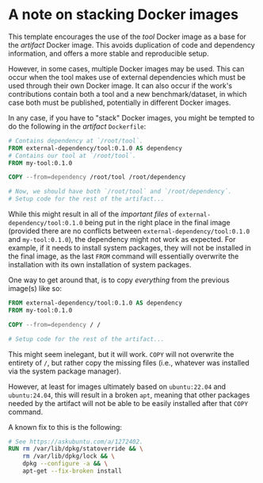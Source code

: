 # A note on stacking Docker images
This template encourages the use of the _tool_ Docker image as a base for the _artifact_ Docker
image. This avoids duplication of code and dependency information, and offers a more stable and
reproducible setup.

However, in some cases, multiple Docker images may be used. This can occur when the tool makes use
of external dependencies which must be used through their own Docker image. It can also occur if
the work's contributions contain both a tool and a new benchmark/dataset, in which case both must
be published, potentially in different Docker images.

In any case, if you have to "stack" Docker images, you might be tempted to do the following in the
_artifact_ `Dockerfile`:
```dockerfile
# Contains dependency at `/root/tool`.
FROM external-dependency/tool:0.1.0 AS dependency
# Contains our tool at `/root/tool`.
FROM my-tool:0.1.0 

COPY --from=dependency /root/tool /root/dependency

# Now, we should have both `/root/tool` and `/root/dependency`.
# Setup code for the rest of the artifact...
```

While this might result in all of the _important files_ of `external-dependency/tool:0.1.0` being
put in the right place in the final image (provided there are no conflicts between
`external-dependency/tool:0.1.0` and `my-tool:0.1.0`), the dependency might not work as expected.
For example, if it needs to install system packages, they will not be installed in the final image,
as the last `FROM` command will essentially overwrite the installation with its own installation of
system packages.

One way to get around that, is to copy _everything_ from the previous image(s) like so:
```dockerfile
FROM external-dependency/tool:0.1.0 AS dependency
FROM my-tool:0.1.0

COPY --from=dependency / /

# Setup code for the rest of the artifact...
```

This might seem inelegant, but it will work. `COPY` will not overwrite the entirety of `/`, but
rather copy the missing files (i.e., whatever was installed via the system package manager).

However, at least for images ultimately based on `ubuntu:22.04` and `ubuntu:24.04`, this will
result in a broken `apt`, meaning that other packages needed by the artifact will not be able to be
easily installed after that `COPY` command.

A known fix to this is the following:
```dockerfile
# See https://askubuntu.com/a/1272402.
RUN rm /var/lib/dpkg/statoverride && \
    rm /var/lib/dpkg/lock && \
    dpkg --configure -a && \
    apt-get --fix-broken install
```
